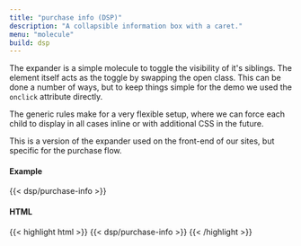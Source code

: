 ```yaml
---
title: "purchase info (DSP)"
description: "A collapsible information box with a caret."
menu: "molecule"
build: dsp
---
```


The expander is a simple molecule to toggle the visibility of it's siblings. The element itself acts as the toggle by swapping the open class. This can be done a number of ways, but to keep things simple for the demo we used the `onclick` attribute directly.

The generic rules make for a very flexible setup, where we can force each child to display in all cases inline or with additional CSS in the future.

This is a version of the expander used on the front-end of our sites, but specific for the purchase flow.

#### Example

<div class="example grid" style="--columns: 400px;">
  {{< dsp/purchase-info >}}
</div>

#### HTML
{{< highlight html >}}
{{< dsp/purchase-info >}}
{{< /highlight >}}

